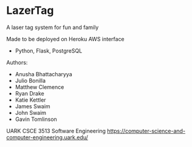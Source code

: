 # LazerTag
A laser tag system for fun and family

Made to be deployed on Heroku AWS interface
 - Python, Flask, PostgreSQL

Authors:
 - Anusha Bhattacharyya
 - Julio Bonilla
 - Matthew Clemence
 - Ryan Drake
 - Katie Kettler
 - James Swaim
 - John Swaim
 - Gavin Tomlinson

UARK CSCE 3513 Software Engineering
https://computer-science-and-computer-engineering.uark.edu/
